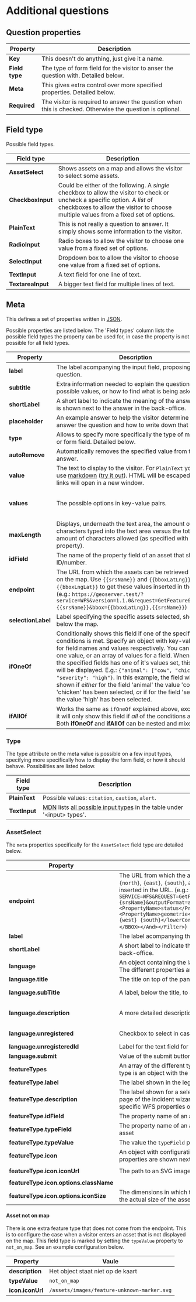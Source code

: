 # Additional questions

## Question properties

| Property       | Description                                                                                              |
| -------------- | -------------------------------------------------------------------------------------------------------- |
| **Key**        | This doesn't do anything, just give it a name.                                                           |
| **Field type** | The type of form field for the visitor to anser the question with. Detailed below.                       |
| **Meta**       | This gives extra control over more specified properties. Detailed below.                                 |
| **Required**   | The visitor is required to answer the question when this is checked. Otherwise the question is optional. |

## Field type

Possible field types.

| Field type        | Description                                                                                                                                                                                                          |
| ----------------- | -------------------------------------------------------------------------------------------------------------------------------------------------------------------------------------------------------------------- |
| **AssetSelect**   | Shows assets on a map and allows the visitor to select some assets.                                                                                                                                                  |
| **CheckboxInput** | Could be either of the following. A _single_ checkbox to allow the visitor to check or uncheck a specific option. A _list_ of checkboxes to allow the visitor to choose multiple values from a fixed set of options. |
| **PlainText**     | This is not really a question to answer. It simply shows some information to the visitor.                                                                                                                            |
| **RadioInput**    | Radio boxes to allow the visitor to choose one value from a fixed set of options.                                                                                                                                    |
| **SelectInput**   | Dropdown box to allow the visitor to choose one value from a fixed set of options.                                                                                                                                   |
| **TextInput**     | A text field for one line of text.                                                                                                                                                                                   |
| **TextareaInput** | A bigger text field for multiple lines of text.                                                                                                                                                                      |

## Meta

This defines a set of properties written in [JSON](https://developer.mozilla.org/en-US/docs/Learn/JavaScript/Objects/JSON).

Possible properties are listed below. The 'Field types' column lists the possible field types the property can be used for, in case the property is not possible for all field types.

| Property           | Description                                                                                                                                                                                                                                                                                                                                                                                                                                                                                                                                                                      | Field types                                   |
| ------------------ | -------------------------------------------------------------------------------------------------------------------------------------------------------------------------------------------------------------------------------------------------------------------------------------------------------------------------------------------------------------------------------------------------------------------------------------------------------------------------------------------------------------------------------------------------------------------------------- | --------------------------------------------- |
| **label**          | The label acompanying the input field, proposing the question.                                                                                                                                                                                                                                                                                                                                                                                                                                                                                                                   |
| **subtitle**       | Extra information needed to explain the question (e.g. possible values, or how to find what is being asked for).                                                                                                                                                                                                                                                                                                                                                                                                                                                                 | All except PlainText                          |
| **shortLabel**     | A short label to indicate the meaning of the answer. This is shown next to the answer in the back-office.                                                                                                                                                                                                                                                                                                                                                                                                                                                                        | All except PlainText                          |
| **placeholder**    | An example answer to help the visitor determine how to answer the question and how to write down that answer.                                                                                                                                                                                                                                                                                                                                                                                                                                                                    | TextInput, TextareaInput                      |
| **type**           | Allows to specify more specifically the type of message or form field. Detailed below.                                                                                                                                                                                                                                                                                                                                                                                                                                                                                           | PlainText, TextInput                          |
| **autoRemove**     | Automatically removes the specified value from the answer.                                                                                                                                                                                                                                                                                                                                                                                                                                                                                                                       | TextInput, TextareaInput                      |
| **value**          | The text to display to the visitor. For `PlainText` you can use [markdown](https://commonmark.org/help/) ([try it out](https://remarkjs.github.io/react-markdown/)). HTML will be escaped and links will open in a new window.                                                                                                                                                                                                                                                                                                                                                   | PlainText, CheckboxInput (single)             |
| **values**         | The possible options in key-value pairs.                                                                                                                                                                                                                                                                                                                                                                                                                                                                                                                                         | CheckboxInput (list), RadioInput, SelectInput |
| **maxLength**      | Displays, underneath the text area, the amount of characters typed into the text area versus the total amount of characters allowed (as specified with this property).                                                                                                                                                                                                                                                                                                                                                                                                           | TextareaInput                                 |
| **idField**        | The name of the property field of an asset that shows the ID/number.                                                                                                                                                                                                                                                                                                                                                                                                                                                                                                             | AssetSelect                                   |
| **endpoint**       | The URL from which the assets can be retrieved to show on the map. Use `{{srsName}}` and `{{bboxLatLng}}` or `{{bboxLngLat}}` to get these values inserted in the URL. (e.g.: `https://geoserver.test/?service=WFS&version=1.1.0&request=GetFeature&srsName={{srsName}}&bbox={{bboxLatLng}},{{srsName}}`)                                                                                                                                                                                                                                                                        | AssetSelect                                   |
| **selectionLabel** | Label specifying the specific assets selected, shown below the map.                                                                                                                                                                                                                                                                                                                                                                                                                                                                                                              | AssetSelect                                   |
| **ifOneOf**        | Conditionally shows this field if one of the specified conditions is met. Specify an object with key-value pairs for field names and values respectively. You can specify one value, or an array of values for a field. When one of the specified fields has one of it's values set, this field will be displayed. E.g.: `{"animal": ["cow", "chicken"], "severity": "high"}`. In this example, the field will be shown if _either_ for the field 'animal' the value 'cow', or 'chicken' has been selected, _or_ if for the field 'severity' the value 'high' has been selected. |
| **ifAllOf**        | Works the same as `ifOneOf` explained above, except that it will only show this field if _all_ of the conditions are true. Both **ifOneOf** and **ifAllOf** can be nested and mixed.                                                                                                                                                                                                                                                                                                                                                                                             |

### Type

The type attribute on the meta value is possible on a few input types, specifying more specifically how to display the form field, or how it should behave. Possibilities are listed below.

| Field type    | Description                                                                                                                                                                  |
| ------------- | ---------------------------------------------------------------------------------------------------------------------------------------------------------------------------- |
| **PlainText** | Possible values: `citation`, `caution`, `alert`.                                                                                                                             |
| **TextInput** | [MDN](https://developer.mozilla.org) lists [all possible input types](https://developer.mozilla.org/en-US/docs/Web/HTML/Element/input) in the table under '\<input\> types'. |

### AssetSelect

The `meta` properties specifically for the `AssetSelect` field type are detailed below.

| Property                               | Description                                                                                                                                                                                                                                                                                                                                                                                                                                                                                                                                                                                                                                                                                                                                    | Default value                                                     |
| -------------------------------------- | ---------------------------------------------------------------------------------------------------------------------------------------------------------------------------------------------------------------------------------------------------------------------------------------------------------------------------------------------------------------------------------------------------------------------------------------------------------------------------------------------------------------------------------------------------------------------------------------------------------------------------------------------------------------------------------------------------------------------------------------------- | ----------------------------------------------------------------- |
| **endpoint**                           | The URL from which the assets can be retrieved to show on the map. Use `{srsName}` and `{north}`, `{east}`, `{south}`, and `{west}` for the corners of the bounding box, to get these values inserted in the URL. (e.g.: `https://api.data.amsterdam.nl/v1/wfs/huishoudelijkafval/?SERVICE=WFS&REQUEST=GetFeature&VERSION=2.0.0&TYPENAMES=app:container&COUNT=1000&SRSNAME={srsName}&outputFormat=application/json&Filter=<Filter><And><PropertyIsEqualTo><PropertyName>status</PropertyName><Literal>1</Literal></PropertyIsEqualTo><BBOX><PropertyName>geometrie</PropertyName><gml:Envelope srsName=\"{srsName}\"><lowerCorner>{west} {south}</lowerCorner><upperCorner>{east} {north}</upperCorner></gml:Envelope></BBOX></And></Filter>`) |                                                                   |
| **label**                              | The label acompanying the input field, proposing the question.                                                                                                                                                                                                                                                                                                                                                                                                                                                                                                                                                                                                                                                                                 |
| **shortLabel**                         | A short label to indicate the meaning of the answer. This is shown next to the answer in the back-office.                                                                                                                                                                                                                                                                                                                                                                                                                                                                                                                                                                                                                                      |
| **language**                           | An object containing the language labels displayed to the visitor in the `AssetSelect` component. The different properties are listed next.                                                                                                                                                                                                                                                                                                                                                                                                                                                                                                                                                                                                    |                                                                   |
| **language.title**                     | The title on top of the panel                                                                                                                                                                                                                                                                                                                                                                                                                                                                                                                                                                                                                                                                                                                  | Kies het object                                                   |
| **language.subTitle**                  | A label, below the title, to ask the visitor for a location                                                                                                                                                                                                                                                                                                                                                                                                                                                                                                                                                                                                                                                                                    | U kunt maar een object kiezen                                     |
| **language.description**               | A more detailed description of what action the visitor should take                                                                                                                                                                                                                                                                                                                                                                                                                                                                                                                                                                                                                                                                             | Typ het dichtstbijzijnde adres of klik de locatie aan op de kaart |
| **language.unregistered**              | Checkbox to select in case the visitor cannot find the object on the map                                                                                                                                                                                                                                                                                                                                                                                                                                                                                                                                                                                                                                                                       | Het object staat niet op de kaart                                 |
| **language.unregisteredId**            | Label for the text field for the visitor to write the ID of the object                                                                                                                                                                                                                                                                                                                                                                                                                                                                                                                                                                                                                                                                         |                                                                   |
| **language.submit**                    | Value of the submit button                                                                                                                                                                                                                                                                                                                                                                                                                                                                                                                                                                                                                                                                                                                     | Meld dit object                                                   |
| **featureTypes**                       | An array of the different types of assets that can be retrieved from the endpoint. Each feature type is an object with the possible properties listed next.                                                                                                                                                                                                                                                                                                                                                                                                                                                                                                                                                                                    |
| **featureType.label**                  | The label shown in the legend                                                                                                                                                                                                                                                                                                                                                                                                                                                                                                                                                                                                                                                                                                                  |
| **featureType.description**            | The label shown for a selected asset. In the list next to the map, and in the list on the summary page of the incident wizard and in the backend. It is possible to use template strings to show specific WFS properties of the asset, e.g. `Lichtmast {{ PAALNUMMER }} - {{ STRAAT }}`                                                                                                                                                                                                                                                                                                                                                                                                                                                                                                                                                                                                                   |
| **featureType.idField**                | The property name of an asset, as retrieved from the endpoint, that identifies the asset                                                                                                                                                                                                                                                                                                                                                                                                                                                                                                                                                                                                                                                       |
| **featureType.typeField**              | The property name of an asset, as retrieved from the endpoint, that identifies the type of the asset                                                                                                                                                                                                                                                                                                                                                                                                                                                                                                                                                                                                                                           |
| **featureType.typeValue**              | The value the `typeField` property should have to make an asset belong to this type                                                                                                                                                                                                                                                                                                                                                                                                                                                                                                                                                                                                                                                            |
| **featureType.icon**                   | An object with configuration for the icon to show with this type of asset. The possible properties are shown next.                                                                                                                                                                                                                                                                                                                                                                                                                                                                                                                                                                                                                             |
| **featureType.icon.iconUrl**           | The path to an SVG image                                                                                                                                                                                                                                                                                                                                                                                                                                                                                                                                                                                                                                                                                                                       | `assets/images/feature-default-marker.svg`                        |
| **featureType.icon.options.className** |                                                                                                                                                                                                                                                                                                                                                                                                                                                                                                                                                                                                                                                                                                                                                | `object-marker`                                                   |
| **featureType.icon.options.iconSize**  | The dimensions in which the icon should be displayed. The height and width should be equal to the actual size of the asset icons.                                                                                                                                                                                                                                                                                                                                                                                                                                                                                                                                                                                                              | `[40, 40]`                                                        |

#### Asset not on map

There is one extra feature type that does not come from the endpoint. This is to configure the case when a visitor enters an asset that is not displayed on the map. This field type is marked by setting the `typeValue` property to `not_on_map`. See an example configuration below.

| Property         | Vaule                                       |
| ---------------- | ------------------------------------------- |
| **description**  | Het object staat niet op de kaart           |
| **typeValue**    | `not_on_map`                                |
| **icon.iconUrl** | `/assets/images/feature-unknown-marker.svg` |
